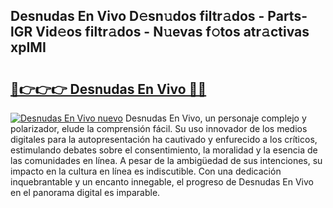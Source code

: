 ## Desnudas En Vivo D𝚎sn𝚞dos filtr𝚊dos - Parts-lGR Vid𝚎os filtr𝚊dos - N𝚞evas f𝚘tos atr𝚊ctivas xpIMI

# <h2><a href="http://mb06tch.tromn.icu/?c=Desnudas+En+Vivo">🔗👉👉👉 Desnudas En Vivo 🔗🔗</a></h2>

[![Desnudas En Vivo nuevo](https://i.imgur.com/pEAQMta.gif)](http://mb06tch.tromn.icu/?c=Desnudas+En+Vivo)
Desnudas En Vivo, un personaje complejo y polarizador, elude la comprensión fácil. Su uso innovador de los medios digitales para la autopresentación ha cautivado y enfurecido a los críticos, estimulando debates sobre el consentimiento, la moralidad y la esencia de las comunidades en línea. A pesar de la ambigüedad de sus intenciones, su impacto en la cultura en línea es indiscutible. Con una dedicación inquebrantable y un encanto innegable, el progreso de Desnudas En Vivo en el panorama digital es imparable.
